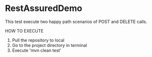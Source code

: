 # RestAssuredDemo

This test execute two happy path scenarios of POST and DELETE calls.

HOW TO EXECUTE

1. Pull the repository to local
2. Go to the project directory in terminal
3. Execute 'mvn clean test'
